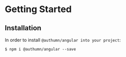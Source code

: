 # Getting Started

## Installation

In order to install `@authumn/angular into your project`:

```
$ npm i @authumn/angular --save
```



